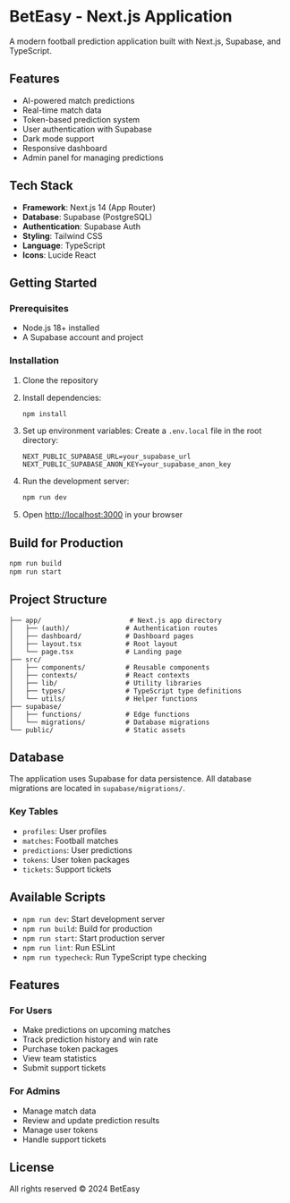 # BetEasy - Next.js Application

A modern football prediction application built with Next.js, Supabase, and TypeScript.

## Features

- AI-powered match predictions
- Real-time match data
- Token-based prediction system
- User authentication with Supabase
- Dark mode support
- Responsive dashboard
- Admin panel for managing predictions

## Tech Stack

- **Framework**: Next.js 14 (App Router)
- **Database**: Supabase (PostgreSQL)
- **Authentication**: Supabase Auth
- **Styling**: Tailwind CSS
- **Language**: TypeScript
- **Icons**: Lucide React

## Getting Started

### Prerequisites

- Node.js 18+ installed
- A Supabase account and project

### Installation

1. Clone the repository
2. Install dependencies:
   ```bash
   npm install
   ```

3. Set up environment variables:
   Create a `.env.local` file in the root directory:
   ```env
   NEXT_PUBLIC_SUPABASE_URL=your_supabase_url
   NEXT_PUBLIC_SUPABASE_ANON_KEY=your_supabase_anon_key
   ```

4. Run the development server:
   ```bash
   npm run dev
   ```

5. Open [http://localhost:3000](http://localhost:3000) in your browser

## Build for Production

```bash
npm run build
npm run start
```

## Project Structure

```
├── app/                      # Next.js app directory
│   ├── (auth)/              # Authentication routes
│   ├── dashboard/           # Dashboard pages
│   ├── layout.tsx           # Root layout
│   └── page.tsx             # Landing page
├── src/
│   ├── components/          # Reusable components
│   ├── contexts/            # React contexts
│   ├── lib/                 # Utility libraries
│   ├── types/               # TypeScript type definitions
│   └── utils/               # Helper functions
├── supabase/
│   ├── functions/           # Edge functions
│   └── migrations/          # Database migrations
└── public/                  # Static assets
```

## Database

The application uses Supabase for data persistence. All database migrations are located in `supabase/migrations/`.

### Key Tables

- `profiles`: User profiles
- `matches`: Football matches
- `predictions`: User predictions
- `tokens`: User token packages
- `tickets`: Support tickets

## Available Scripts

- `npm run dev`: Start development server
- `npm run build`: Build for production
- `npm run start`: Start production server
- `npm run lint`: Run ESLint
- `npm run typecheck`: Run TypeScript type checking

## Features

### For Users
- Make predictions on upcoming matches
- Track prediction history and win rate
- Purchase token packages
- View team statistics
- Submit support tickets

### For Admins
- Manage match data
- Review and update prediction results
- Manage user tokens
- Handle support tickets

## License

All rights reserved © 2024 BetEasy
